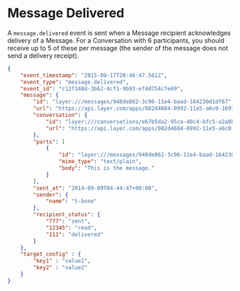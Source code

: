 # Message Delivered

A `message.delivered` event is sent when a Message recipient acknowledges delivery of a Message.  For a Conversation with 6 participants, you should receive up to 5 of these per message (the sender of the message does not send a delivery receipt).

```json
{
	"event_timestamp": "2015-09-17T20:46:47.561Z",
	"event_type": "message.delivered",
	"event_id": "c12f340d-3b62-4cf1-9b93-ef4d754cfe69",
	"message": {
	    "id": "layer:///messages/940de862-3c96-11e4-baad-164230d1df67",
	    "url": "https://api.layer.com/apps/082d4684-0992-11e5-a6c0-1697f925ec7b/messages/940de862-3c96-11e4-baad-164230d1df67",
	    "conversation": {
	    	"id": "layer:///conversations/e67b5da2-95ca-40c4-bfc5-a2a8baaeb50f",
			"url": "https://api.layer.com/apps/082d4684-0992-11e5-a6c0-1697f925ec7b/conversations/e67b5da2-95ca-40c4-bfc5-a2a8baaeb50f"
	    },
	    "parts": [
	        {
	        	"id": "layer:///messages/940de862-3c96-11e4-baad-164230d1df67/parts/0",
	            "mime_type": "text/plain",
	            "body": "This is the message."
	        }
	    ],
	    "sent_at": "2014-09-09T04:44:47+00:00",
	    "sender": {
			"name": "t-bone"
	    },
	    "recipient_status": {
	        "777": "sent",
	        "12345": "read",
	        "111": "delivered"
	    }
	},
	"target_config" : {
		"key1" : "value1",
		"key2" : "value2"
	}
}
```